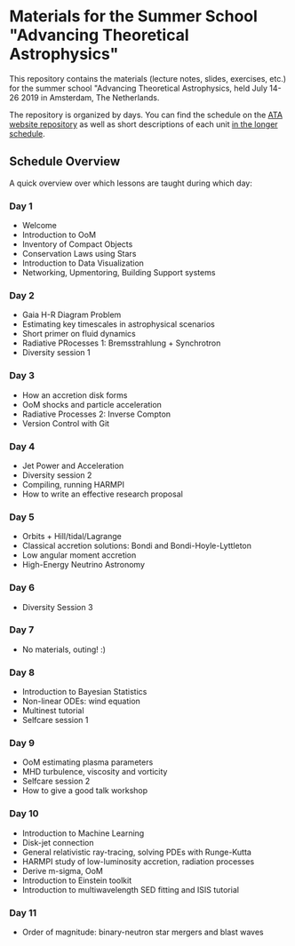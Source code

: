 # Materials for the Summer School "Advancing Theoretical Astrophysics"

This repository contains the materials (lecture notes, slides, exercises, etc.) for the summer school "Advancing Theoretical Astrophysics, held July 14-26 2019 in Amsterdam, The Netherlands.

The repository is organized by days. You can find the schedule on the [ATA website repository](https://github.com/collectiveastronomy/advancingtheoastro/blob/master/ATABlockSchedule.pdf) as well as short descriptions of each unit [in the longer schedule](https://github.com/collectiveastronomy/advancingtheoastro/blob/master/ata_curriculum.pdf).

## Schedule Overview

A quick overview over which lessons are taught during which day:

### Day 1

* Welcome
* Introduction to OoM
* Inventory of Compact Objects
* Conservation Laws using Stars
* Introduction to Data Visualization
* Networking, Upmentoring, Building Support systems

### Day 2
* Gaia H-R Diagram Problem
* Estimating key timescales in astrophysical scenarios
* Short primer on fluid dynamics
* Radiative PRocesses 1: Bremsstrahlung + Synchrotron
* Diversity session 1

### Day 3
* How an accretion disk forms
* OoM shocks and particle acceleration
* Radiative Processes 2: Inverse Compton
* Version Control with Git

### Day 4
* Jet Power and Acceleration
* Diversity session 2
* Compiling, running HARMPI
* How to write an effective research proposal

### Day 5
* Orbits + Hill/tidal/Lagrange
* Classical accretion solutions: Bondi and Bondi-Hoyle-Lyttleton 
* Low angular moment accretion
* High-Energy Neutrino Astronomy

### Day 6
* Diversity Session 3

### Day 7
* No materials, outing! :) 

### Day 8
* Introduction to Bayesian Statistics
* Non-linear ODEs: wind equation
* Multinest tutorial
* Selfcare session 1

### Day 9
* OoM estimating plasma parameters
* MHD turbulence, viscosity and vorticity
* Selfcare session 2
* How to give a good talk workshop

### Day 10
* Introduction to Machine Learning
* Disk-jet connection
* General relativistic ray-tracing, solving PDEs with Runge-Kutta
* HARMPI study of low-luminosity accretion, radiation processes
* Derive m-sigma, OoM
* Introduction to Einstein toolkit
* Introduction to multiwavelength SED fitting and ISIS tutorial

### Day 11
* Order of magnitude: binary-neutron star mergers and blast waves

